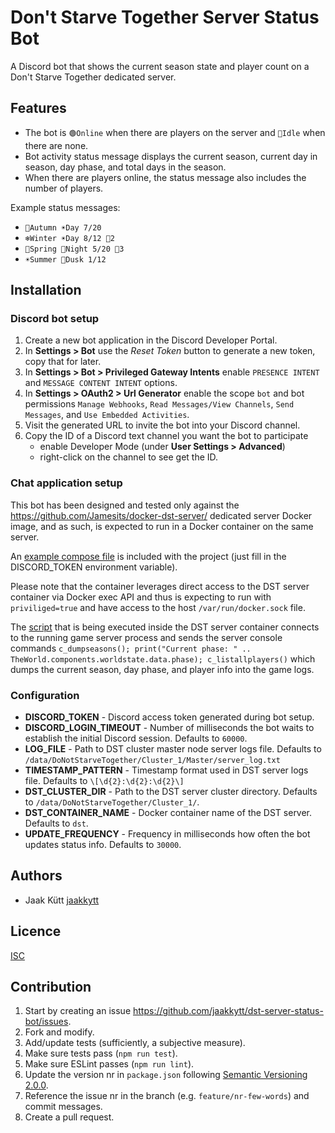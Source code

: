# Don't Starve Together Server Status Bot

A Discord bot that shows the current season state and player count on a Don't Starve Together dedicated server.

## Features

- The bot is `🟢Online` when there are players on the server and `🌙Idle` when there are none.
- Bot activity status message displays the current season, current day in season, day phase, and total days in the season.
- When there are players online, the status message also includes the number of players. 

Example status messages:
  - `🍂Autumn ☀️Day 7/20`
  - `❄️Winter ☀️Day 8/12 🧍2`
  - `🌸Spring 🌙Night 5/20 🧍3`
  - `☀️Summer 🌄Dusk 1/12`

## Installation

### Discord bot setup

1. Create a new bot application in the Discord Developer Portal.
2. In **Settings > Bot** use the _Reset Token_ button to generate a new token, copy that for later.
3. In **Settings > Bot > Privileged Gateway Intents** enable `PRESENCE INTENT` and `MESSAGE CONTENT INTENT` options.
4. In **Settings > OAuth2 > Url Generator** enable the scope `bot` and bot permissions `Manage Webhooks`,
    `Read Messages/View Channels`, `Send Messages`, and `Use Embedded Activities`.
5. Visit the generated URL to invite the bot into your Discord channel.
6. Copy the ID of a Discord text channel you want the bot to participate
   - enable Developer Mode (under **User Settings > Advanced**)
   - right-click on the channel to see get the ID.

### Chat application setup

This bot has been designed and tested only against the https://github.com/Jamesits/docker-dst-server/ dedicated server
Docker image, and as such, is expected to run in a Docker container on the same server. 

An [example compose file](./compose.example.yml) is included with the project (just fill in the DISCORD_TOKEN environment variable).

Please note that the container leverages direct access to the DST server container via Docker exec API and thus is
expecting to run with `priviliged=true` and have access to the host `/var/run/docker.sock` file. 

The [script](./print.py) that is being executed inside the DST server container connects to the running game server
process and sends the server console commands `c_dumpseasons(); print("Current phase: " .. TheWorld.components.worldstate.data.phase); c_listallplayers()`
which dumps the current season, day phase, and player info into the game logs.

### Configuration

- **DISCORD_TOKEN** - Discord access token generated during bot setup.
- **DISCORD_LOGIN_TIMEOUT** - Number of milliseconds the bot waits to establish the initial Discord session. Defaults to `60000`.
- **LOG_FILE** - Path to DST cluster master node server logs file. Defaults to `/data/DoNotStarveTogether/Cluster_1/Master/server_log.txt`
- **TIMESTAMP_PATTERN** - Timestamp format used in DST server logs file. Defaults to `\[\d{2}:\d{2}:\d{2}\]`
- **DST_CLUSTER_DIR** - Path to the DST server cluster directory. Defaults to `/data/DoNotStarveTogether/Cluster_1/`.
- **DST_CONTAINER_NAME** - Docker container name of the DST server. Defaults to `dst`.
- **UPDATE_FREQUENCY** - Frequency in milliseconds how often the bot updates status info. Defaults to `30000`.

## Authors

- Jaak Kütt [jaakkytt](https://github.com/jaakkytt)

## Licence

[ISC](https://opensource.org/license/isc-license-txt/)

## Contribution

1. Start by creating an issue https://github.com/jaakkytt/dst-server-status-bot/issues.
2. Fork and modify.
3. Add/update tests (sufficiently, a subjective measure).
4. Make sure tests pass (`npm run test`).
5. Make sure ESLint passes (`npm run lint`).
6. Update the version nr in `package.json` following [Semantic Versioning 2.0.0](https://semver.org/).
7. Reference the issue nr in the branch (e.g. `feature/nr-few-words`) and commit messages.
8. Create a pull request.
